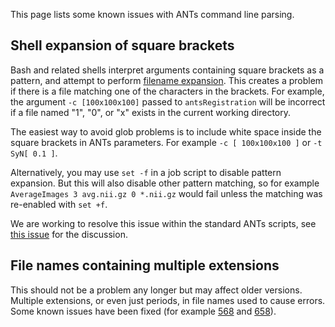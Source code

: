 This page lists some known issues with ANTs command line parsing. 


## Shell expansion of square brackets

Bash and related shells interpret arguments containing square brackets as a pattern, and attempt to perform [filename expansion](http://tldp.org/LDP/Bash-Beginners-Guide/html/sect_03_04.html#sect_03_04_08). This creates a problem if there is a file matching one of the characters in the brackets. For example, the argument `-c [100x100x100]` passed to `antsRegistration` will be incorrect if a file named "1", "0", or "x" exists in the current working directory. 

The easiest way to avoid glob problems is to include white space inside the square brackets in ANTs parameters. For example `-c [ 100x100x100 ]` or `-t SyN[ 0.1 ]`.

Alternatively, you may use `set -f` in a job script to disable pattern expansion. But this will also disable other pattern matching, so for example `AverageImages 3 avg.nii.gz 0 *.nii.gz` would fail unless the matching was re-enabled with `set +f`.

We are working to resolve this issue within the standard ANTs scripts, see [this issue](https://github.com/ANTsX/ANTs/issues/712) for the discussion.


## File names containing multiple extensions

This should not be a problem any longer but may affect older versions. Multiple extensions, or even just periods, in file names used to cause errors. Some known issues have been fixed (for example [568](https://github.com/ANTsX/ANTs/pull/568) and [658](https://github.com/ANTsX/ANTs/pull/658)).